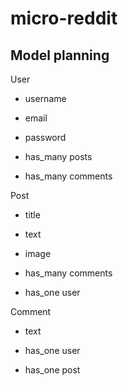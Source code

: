 # micro-reddit

## Model planning

User
  - username
  - email
  - password

  - has_many posts
  - has_many comments

Post
  - title
  - text
  - image

  - has_many comments
  - has_one user

Comment
  - text

  - has_one user
  - has_one post